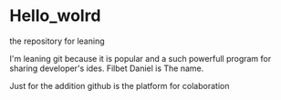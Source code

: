 # Hello_wolrd
the repository for leaning

I'm leaning git because it is popular and a such powerfull program for sharing developer's ides.
Filbet Daniel is The name.

Just for the addition github is the platform for colaboration

